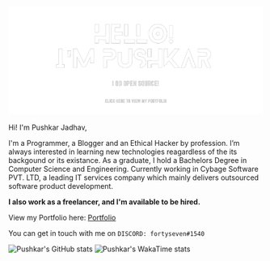 <p align="center"><a href="https://thefortyseven.dev/portfolio"><img src="banner-img.png" /></a></p>


Hi! I'm Pushkar Jadhav,   

I'm a Programmer, a Blogger and an Ethical Hacker by profession. I’m always interested in learning new technologies reagardless of the its backgound or its existance. As a graduate, I hold a Bachelors Degree in Computer Science and Engineering. Currently working in Cybage Software PVT. LTD, a leading IT services company which mainly delivers outsourced software product development.

**I also work as a freelancer, and I'm available to be hired.**

View my Portfolio here: [Portfolio](https://thefortyseven.dev/portfolio)

You can get in touch with me on `DISCORD: fortyseven#1540`

![Pushkar's GitHub stats](https://github-readme-stats.vercel.app/api?username=fortysev-en&count_private=true&show_icons=true&bg_color=333&icon_color=e6e6e6&title_color=e6e6e6&text_color=999999&border_color=333)
![Pushkar's WakaTime stats](https://github-readme-stats.vercel.app/api/wakatime?username=fortyseven&bg_color=333&icon_color=e6e6e6&title_color=e6e6e6&text_color=999999&border_color=333&v=2)
